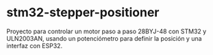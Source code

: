 # stm32-stepper-positioner
 Proyecto para controlar un motor paso a paso 28BYJ-48 con STM32 y ULN2003AN, usando un potenciómetro para definir la posición y una interfaz con ESP32.
